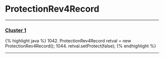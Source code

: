 # ProtectionRev4Record

***

### [Cluster 1](./1)
{% highlight java %}
1042. ProtectionRev4Record retval = new ProtectionRev4Record();
1044. retval.setProtect(false);
{% endhighlight %}

***

